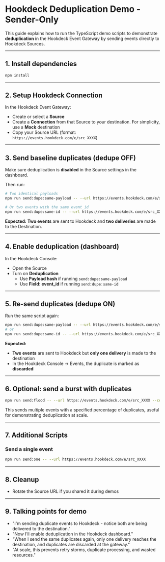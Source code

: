 # Hookdeck Deduplication Demo - Sender-Only

This guide explains how to run the TypeScript demo scripts to demonstrate **deduplication** in the Hookdeck Event Gateway by sending events directly to Hookdeck Sources.

---

## 1. Install dependencies

```bash
npm install
```

---

## 2. Setup Hookdeck Connection

In the Hookdeck Event Gateway:
- Create or select a **Source**
- Create a **Connection** from that Source to your destination. For simplicity, use a **Mock** destination
- Copy your Source URL (format: `https://events.hookdeck.com/e/src_XXXX`)

---

## 3. Send baseline duplicates (dedupe OFF)

Make sure deduplication is **disabled** in the Source settings in the dashboard.

Then run:

```bash
# Two identical payloads
npm run send:dupe:same-payload -- --url https://events.hookdeck.com/e/src_XXXX

# Or two events with the same event_id
npm run send:dupe:same-id -- --url https://events.hookdeck.com/e/src_XXXX
```

**Expected:** **Two events** are sent to Hookdeck and **two deliveries** are made to the Destination.

---

## 4. Enable deduplication (dashboard)

In the Hookdeck Console:
- Open the Source
- Turn on **Deduplication**
  - Use **Payload hash** if running `send:dupe:same-payload`
  - Use **Field: event_id** if running `send:dupe:same-id`

---

## 5. Re-send duplicates (dedupe ON)

Run the same script again:

```bash
npm run send:dupe:same-payload -- --url https://events.hookdeck.com/e/src_XXXX
# or
npm run send:dupe:same-id -- --url https://events.hookdeck.com/e/src_XXXX
```

**Expected:**
- **Two events** are sent to Hookdeck but **only one delivery** is made to the destination
- In the Hookdeck Console → Events, the duplicate is marked as **discarded**

---

## 6. Optional: send a burst with duplicates

```bash
npm run send:flood -- --url https://events.hookdeck.com/e/src_XXXX --count 25 --dupePercent 60
```

This sends multiple events with a specified percentage of duplicates, useful for demonstrating deduplication at scale.

---

## 7. Additional Scripts

### Send a single event
```bash
npm run send:one -- --url https://events.hookdeck.com/e/src_XXXX
```

---

## 8. Cleanup

- Rotate the Source URL if you shared it during demos

---

## 9. Talking points for demo

- "I'm sending duplicate events to Hookdeck - notice both are being delivered to the destination."
- "Now I'll enable deduplication in the Hookdeck dashboard."
- "When I send the same duplicates again, only one delivery reaches the destination, and duplicates are discarded at the gateway."
- "At scale, this prevents retry storms, duplicate processing, and wasted resources."
